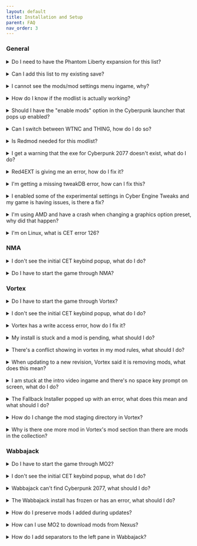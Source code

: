 ```yaml
---
layout: default
title: Installation and Setup
parent: FAQ
nav_order: 3
---
```


### General

<div style="margin-bottom: 1rem;"></div>
<details markdown="1">
<summary>Do I need to have the Phantom Liberty expansion for this list?</summary>

this is a test answer

</details>

<div style="margin-bottom: 1rem;"></div>
<details markdown="1">
<summary>Can I add this list to my existing save?</summary>

this is a test answer

</details>

<div style="margin-bottom: 1rem;"></div>
<details markdown="1">
<summary>I cannot see the mods/mod settings menu ingame, why?</summary>

this is a test answer

</details>

<div style="margin-bottom: 1rem;"></div>
<details markdown="1">
<summary>How do I know if the modlist is actually working?</summary>

this is a test answer

</details>

<div style="margin-bottom: 1rem;"></div>
<details markdown="1">
<summary>Should I have the "enable mods" option in the Cyberpunk launcher that pops up enabled?</summary>

this is a test answer

</details>

<div style="margin-bottom: 1rem;"></div>
<details markdown="1">
<summary>Can I switch between WTNC and THING, how do I do so?</summary>

this is a test answer

</details>

<div style="margin-bottom: 1rem;"></div>
<details markdown="1">
<summary>Is Redmod needed for this modlist?</summary>

this is a test answer

</details>

<div style="margin-bottom: 1rem;"></div>
<details markdown="1">
<summary>I get a warning that the exe for Cyberpunk 2077 doesn't exist, what do I do?</summary>

this is a test answer

</details>

<div style="margin-bottom: 1rem;"></div>
<details markdown="1">
<summary>Red4EXT is giving me an error, how do I fix it?</summary>

this is a test answer

</details>

<div style="margin-bottom: 1rem;"></div>
<details markdown="1">
<summary>I'm getting a missing tweakDB error, how can I fix this?</summary>

this is a test answer

</details>

<div style="margin-bottom: 1rem;"></div>
<details markdown="1">
<summary>I enabled some of the experimental settings in Cyber Engine Tweaks and my game is having issues, is there a fix?</summary>

this is a test answer

</details>

<div style="margin-bottom: 1rem;"></div>
<details markdown="1">
<summary>I'm using AMD and have a crash when changing a graphics option preset, why did that happen?</summary>

this is a test answer

</details>

<div style="margin-bottom: 1rem;"></div>
<details markdown="1">
<summary>I'm on Linux, what is CET error 126?</summary>

this is a test answer

</details>

### NMA

<div style="margin-bottom: 1rem;"></div>
<details markdown="1">
<summary>I don't see the initial CET keybind popup, what do I do?</summary>

this is a test answer

</details>

<div style="margin-bottom: 1rem;"></div>
<details markdown="1">
<summary>Do I have to start the game through NMA?</summary>

this is a test answer

</details>

### Vortex

<div style="margin-bottom: 1rem;"></div>
<details markdown="1">
<summary>Do I have to start the game through Vortex?</summary>

this is a test answer

</details>

<div style="margin-bottom: 1rem;"></div>
<details markdown="1">
<summary>I don't see the initial CET keybind popup, what do I do?</summary>

this is a test answer

</details>

<div style="margin-bottom: 1rem;"></div>
<details markdown="1">
<summary>Vortex has a write access error, how do I fix it?</summary>

this is a test answer

</details>

<div style="margin-bottom: 1rem;"></div>
<details markdown="1">
<summary>My install is stuck and a mod is pending, what should I do?</summary>

this is a test answer

</details>

<div style="margin-bottom: 1rem;"></div>
<details markdown="1">
<summary>There's a conflict showing in vortex in my mod rules, what should I do?</summary>

this is a test answer

</details>

<div style="margin-bottom: 1rem;"></div>
<details markdown="1">
<summary>When updating to a new revision, Vortex said it is removing mods, what does this mean?</summary>

this is a test answer

</details>

<div style="margin-bottom: 1rem;"></div>
<details markdown="1">
<summary>I am stuck at the intro video ingame and there's no space key prompt on screen, what do I do?</summary>

this is a test answer

</details>

<div style="margin-bottom: 1rem;"></div>
<details markdown="1">
<summary>The Fallback Installer popped up with an error, what does this mean and what should I do?</summary>

this is a test answer

</details>

<div style="margin-bottom: 1rem;"></div>
<details markdown="1">
<summary>How do I change the mod staging directory in Vortex?</summary>

this is a test answer

</details>

<div style="margin-bottom: 1rem;"></div>
<details markdown="1">
<summary>Why is there one more mod in Vortex's mod section than there are mods in the collection?</summary>

this is a test answer

</details>

### Wabbajack

<div style="margin-bottom: 1rem;"></div>
<details markdown="1">
<summary>Do I have to start the game through MO2?</summary>

this is a test answer

</details>

<div style="margin-bottom: 1rem;"></div>
<details markdown="1">
<summary>I don't see the initial CET keybind popup, what do I do?</summary>

this is a test answer

</details>

<div style="margin-bottom: 1rem;"></div>
<details markdown="1">
<summary>Wabbajack can't find Cyberpunk 2077, what should I do?</summary>

this is a test answer

</details>

<div style="margin-bottom: 1rem;"></div>
<details markdown="1">
<summary>The Wabbajack install has frozen or has an error, what should I do?</summary>

this is a test answer

</details>

<div style="margin-bottom: 1rem;"></div>
<details markdown="1">
<summary>How do I preserve mods I added during updates?</summary>

this is a test answer

</details>

<div style="margin-bottom: 1rem;"></div>
<details markdown="1">
<summary>How can I use MO2 to download mods from Nexus?</summary>

this is a test answer

</details>

<div style="margin-bottom: 1rem;"></div>
<details markdown="1">
<summary>How do I add separators to the left pane in Wabbajack?</summary>

this is a test answer

</details>

<script>
document.querySelector('details').open = true;
</script>

